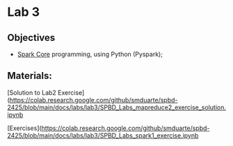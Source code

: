 # Lab 3

## Objectives

+ [Spark Core](https://spark.apache.org/docs/latest/api/python/) programming, using Python (Pyspark);

## Materials:
[Solution to Lab2 Exercise](https://colab.research.google.com/github/smduarte/spbd-2425/blob/main/docs/labs/lab3/SPBD_Labs_mapreduce2_exercise_solution.ipynb

[Exercises](https://colab.research.google.com/github/smduarte/spbd-2425/blob/main/docs/labs/lab3/SPBD_Labs_spark1_exercise.ipynb
